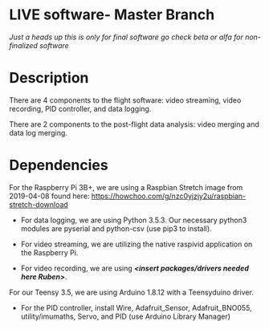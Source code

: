 # LIVE software- Master Branch
 *Just a heads up this is only for final software go check beta or alfa for non-finalized software*

# Description
There are 4 components to the flight software: video streaming, video recording, PID controller, and data logging.

There are 2 components to the post-flight data analysis: video merging and data log merging.

# Dependencies
For the Raspberry Pi 3B+, we are using a Raspbian Stretch image from 2019-04-08 found here: https://howchoo.com/g/nzc0yjzjy2u/raspbian-stretch-download

- For data logging, we are using Python 3.5.3. Our necessary python3 modules are pyserial and python-csv (use pip3 to install).

- For video streaming, we are utilizing the native raspivid application on the Raspberry Pi. 

- For video recording, we are using ___<insert packages/drivers needed here Ruben>___.

For our Teensy 3.5, we are using Arduino 1.8.12 with a Teensyduino driver.

- For the PID controller, install Wire, Adafruit_Sensor, Adafruit_BNO055, utility/imumaths, Servo, and PID (use Arduino Library Manager)
